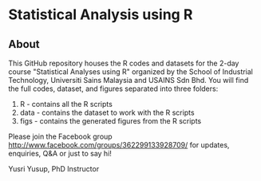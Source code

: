 # Statistical Analysis using R

## About

This GitHub repository houses the R codes and datasets for the 2-day course "Statistical Analyses using R" organized by the School of Industrial Technology, Universiti Sains Malaysia and USAINS Sdn Bhd. You will find the full codes, dataset, and figures separated into three folders:

1. R - contains all the R scripts
2. data - contains the dataset to work with the R scripts
3. figs - contains the generated figures from the R scripts

Please join the Facebook group http://www.facebook.com/groups/362299133928709/ for updates, enquiries, Q&A or just to say hi!


Yusri Yusup, PhD
Instructor

